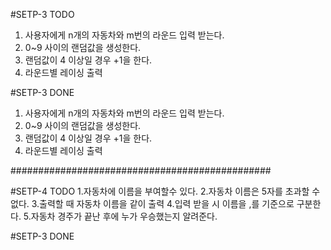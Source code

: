 #SETP-3 TODO
1. 사용자에게 n개의 자동차와 m번의 라운드 입력 받는다.
2. 0~9 사이의 랜덤값을 생성한다.
3. 랜덤값이 4 이상일 경우 +1을 한다.
4. 라운드별 레이싱 출력


#SETP-3 DONE
1. 사용자에게 n개의 자동차와 m번의 라운드 입력 받는다.
2. 0~9 사이의 랜덤값을 생성한다.
3. 랜덤값이 4 이상일 경우 +1을 한다.
4. 라운드별 레이싱 출력

###############################################

#SETP-4 TODO
1.자동차에 이름을 부여할수 있다. 
2.자동차 이름은 5자를 초과할 수 없다.
3.출력할 때 자동차 이름을 같이 출력
4.입력 받을 시 이름을 ,를 기준으로 구분한다.
5.자동차 경주가 끝난 후에 누가 우승했는지 알려준다.

#SETP-3 DONE



